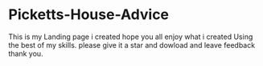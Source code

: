 # Picketts-House-Advice
This is my Landing page i created hope you all enjoy what i created Using the best of my skills.
please give it a star and dowload and leave feedback thank you.
